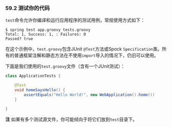 ### 59.2 测试你的代码

`test`命令允许你编译和运行应用程序的测试用例，常规使用方式如下：
```shell
$ spring test app.groovy tests.groovy
Total: 1, Success: 1, : Failures: 0
Passed? true
```
在这个示例中，`test.groovy`包含JUnit `@Test`方法或Spock `Specification`类。所有的普通框架注解和静态方法在不使用`import`导入的情况下，仍旧可以使用。

下面是我们使用的`test.groovy`文件（含有一个JUnit测试）：
```java
class ApplicationTests {

    @Test
    void homeSaysHello() {
        assertEquals("Hello World!", new WebApplication().home())
    }

}
```
**注** 如果有多个测试源文件，你可能倾向于将它们放到`test`目录下。
